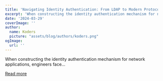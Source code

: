```yaml
---
title: 'Navigating Identity Authentication: From LDAP to Modern Protocols'
excerpt: 'When constructing the identity authentication mechanism for network applications, engineers face...'
date: '2024-03-29'
coverImage: ''
author:
  name: Koders
  picture: "assets/blog/authors/koders.png"
ogImage:
  url: ''
---
```


When constructing the identity authentication mechanism for network applications, engineers face...

[Read more](https://dev.to/apisix/navigating-identity-authentication-from-ldap-to-modern-protocols-4dha)
